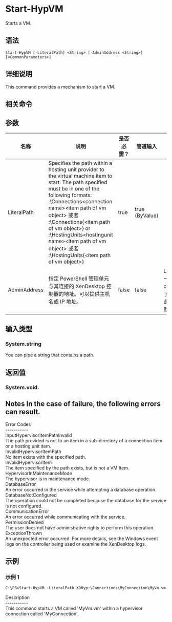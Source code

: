 # Start-HypVM

Starts a VM.

## 语法

    Start-HypVM [-LiteralPath] <String> [-AdminAddress <String>] [<CommonParameters>]
    

## 详细说明

This command provides a mechanism to start a VM.

## 相关命令

## 参数

| 名称           | 说明                                                                                                                                                                                                                                                                                                                                                                                                                                             | 是否必需？ | 管道输入           | 默认值                                   |
| ------------ | ---------------------------------------------------------------------------------------------------------------------------------------------------------------------------------------------------------------------------------------------------------------------------------------------------------------------------------------------------------------------------------------------------------------------------------------------- | ----- | -------------- | ------------------------------------- |
| LiteralPath  | Specifies the path within a hosting unit provider to the virtual machine item to start. The path specified must be in one of the following formats: <drive>:\Connections\<connection name>\<item path of vm object> 或者 <drive>:\Connections\{<connection uid>\<item path of vm object>} or <drive>:\HostingUnits\<hostingunit name>\<item path of vm object> 或者 <drive>:\HostingUnits\{<hostingunit uid>\<item path of vm object>} | true  | true (ByValue) |                                       |
| AdminAddress | 指定 PowerShell 管理单元与其连接的 XenDesktop 控制器的地址。可以提供主机名或 IP 地址。                                                                                                                                                                                                                                                                                                                                                                                      | false | false          | LocalHost。一旦有 cmdlet 提供了某个值，此值将变为默认值。 |

## 输入类型

### System.string  
You can pipe a string that contains a path.

## 返回值

### System.void.

## Notes In the case of failure, the following errors can result.  
Error Codes  
\---\---\-----  
InputHypervisorItemPathInvalid  
The path provided is not to an item in a sub-directory of a connection item or a hosting unit item.  
InvalidHypervisorItemPath  
No item exists with the specified path.  
InvalidHypervisorItem  
The item specified by the path exists, but is not a VM Item.  
HypervisorInMaintenanceMode  
The hypervisor is in maintenance mode.  
DatabaseError  
An error occurred in the service while attempting a database operation.  
DatabaseNotConfigured  
The operation could not be completed because the database for the service is not configured.  
CommunicationError  
An error occurred while communicating with the service.  
PermissionDenied  
The user does not have administrative rights to perform this operation.  
ExceptionThrown  
An unexpected error occurred. For more details, see the Windows event logs on the controller being used or examine the XenDesktop logs.

## 示例

### 示例 1

    C:\PS>Start-HypVM -LiteralPath XDHyp:\Connections\MyConnection\MyVm.vm
    

Description  
\---\---\-----  
This command starts a VM called 'MyVm.vm' within a hypervisor connection called 'MyConnection'.